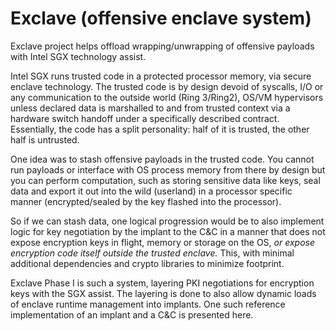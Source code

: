 # Exclave (offensive enclave system)

Exclave project helps offload wrapping/unwrapping of offensive payloads with Intel SGX technology assist.

Intel SGX runs trusted code in a protected processor memory, via secure enclave technology. 
The trusted code is by design devoid of syscalls, I/O or any communication to the outside world (Ring 3/Ring2), OS/VM hypervisors unless declared data is marshalled to and from trusted context via a hardware switch handoff under a specifically described contract. Essentially, the code has a split personality: half of it is trusted, the other half is untrusted. 

One idea was to stash offensive payloads in the trusted code. You cannot run payloads or interface with OS process memory from there by design but you can perform computation, such as storing sensitive data like keys, seal data and export it out into the wild (userland) in a processor specific manner (encrypted/sealed by the key flashed into the processor).

So if we can stash data, one logical progression would be to also implement logic for key negotiation by the implant to the C&C in a manner that does not expose encryption keys in flight, memory or storage on the OS, _or expose encryption code itself outside the trusted enclave._ This, with minimal additional dependencies and crypto libraries to minimize footprint.

Exclave Phase I is such a system, layering PKI negotiations for encryption keys with the SGX assist. The layering is done to also allow dynamic loads of enclave runtime management into implants. One such reference implementation of an implant and a C&C is presented here. 
